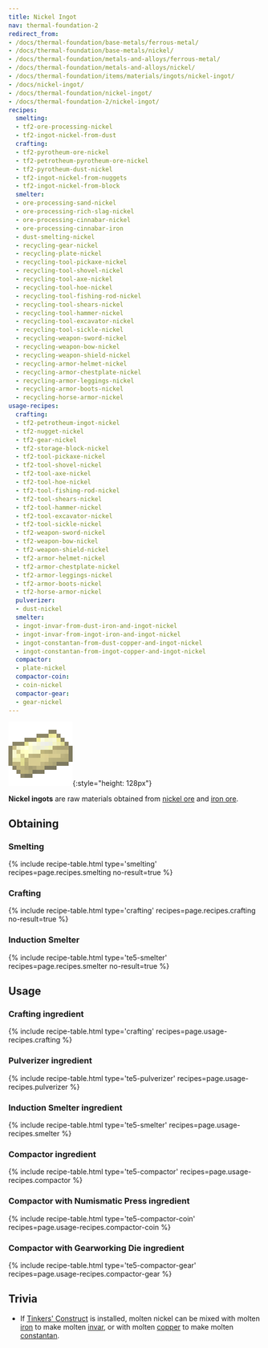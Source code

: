 ```yaml
---
title: Nickel Ingot
nav: thermal-foundation-2
redirect_from:
- /docs/thermal-foundation/base-metals/ferrous-metal/
- /docs/thermal-foundation/base-metals/nickel/
- /docs/thermal-foundation/metals-and-alloys/ferrous-metal/
- /docs/thermal-foundation/metals-and-alloys/nickel/
- /docs/thermal-foundation/items/materials/ingots/nickel-ingot/
- /docs/nickel-ingot/
- /docs/thermal-foundation/nickel-ingot/
- /docs/thermal-foundation-2/nickel-ingot/
recipes:
  smelting:
  - tf2-ore-processing-nickel
  - tf2-ingot-nickel-from-dust
  crafting:
  - tf2-pyrotheum-ore-nickel
  - tf2-petrotheum-pyrotheum-ore-nickel
  - tf2-pyrotheum-dust-nickel
  - tf2-ingot-nickel-from-nuggets
  - tf2-ingot-nickel-from-block
  smelter:
  - ore-processing-sand-nickel
  - ore-processing-rich-slag-nickel
  - ore-processing-cinnabar-nickel
  - ore-processing-cinnabar-iron
  - dust-smelting-nickel
  - recycling-gear-nickel
  - recycling-plate-nickel
  - recycling-tool-pickaxe-nickel
  - recycling-tool-shovel-nickel
  - recycling-tool-axe-nickel
  - recycling-tool-hoe-nickel
  - recycling-tool-fishing-rod-nickel
  - recycling-tool-shears-nickel
  - recycling-tool-hammer-nickel
  - recycling-tool-excavator-nickel
  - recycling-tool-sickle-nickel
  - recycling-weapon-sword-nickel
  - recycling-weapon-bow-nickel
  - recycling-weapon-shield-nickel
  - recycling-armor-helmet-nickel
  - recycling-armor-chestplate-nickel
  - recycling-armor-leggings-nickel
  - recycling-armor-boots-nickel
  - recycling-horse-armor-nickel
usage-recipes:
  crafting:
  - tf2-petrotheum-ingot-nickel
  - tf2-nugget-nickel
  - tf2-gear-nickel
  - tf2-storage-block-nickel
  - tf2-tool-pickaxe-nickel
  - tf2-tool-shovel-nickel
  - tf2-tool-axe-nickel
  - tf2-tool-hoe-nickel
  - tf2-tool-fishing-rod-nickel
  - tf2-tool-shears-nickel
  - tf2-tool-hammer-nickel
  - tf2-tool-excavator-nickel
  - tf2-tool-sickle-nickel
  - tf2-weapon-sword-nickel
  - tf2-weapon-bow-nickel
  - tf2-weapon-shield-nickel
  - tf2-armor-helmet-nickel
  - tf2-armor-chestplate-nickel
  - tf2-armor-leggings-nickel
  - tf2-armor-boots-nickel
  - tf2-horse-armor-nickel
  pulverizer:
  - dust-nickel
  smelter:
  - ingot-invar-from-dust-iron-and-ingot-nickel
  - ingot-invar-from-ingot-iron-and-ingot-nickel
  - ingot-constantan-from-dust-copper-and-ingot-nickel
  - ingot-constantan-from-ingot-copper-and-ingot-nickel
  compactor:
  - plate-nickel
  compactor-coin:
  - coin-nickel
  compactor-gear:
  - gear-nickel
---
```


![Nickel ingot](/assets/images/thermal-foundation-2/ingot-nickel.png){:style="height: 128px"}


**Nickel ingots** are raw materials obtained from [nickel
ore](/docs/1.12/thermal-foundation-2/nickel-ore/) and [iron
ore](https://minecraft.gamepedia.com/Iron_Ore).


Obtaining
---------

### Smelting
{% include recipe-table.html type='smelting' recipes=page.recipes.smelting no-result=true %}

### Crafting
{% include recipe-table.html type='crafting' recipes=page.recipes.crafting no-result=true %}

### Induction Smelter
{% include recipe-table.html type='te5-smelter' recipes=page.recipes.smelter no-result=true %}


Usage
-----

### Crafting ingredient
{% include recipe-table.html type='crafting' recipes=page.usage-recipes.crafting %}

### Pulverizer ingredient
{% include recipe-table.html type='te5-pulverizer' recipes=page.usage-recipes.pulverizer %}

### Induction Smelter ingredient
{% include recipe-table.html type='te5-smelter' recipes=page.usage-recipes.smelter %}

### Compactor ingredient
{% include recipe-table.html type='te5-compactor' recipes=page.usage-recipes.compactor %}

### Compactor with Numismatic Press ingredient
{% include recipe-table.html type='te5-compactor-coin' recipes=page.usage-recipes.compactor-coin %}

### Compactor with Gearworking Die ingredient
{% include recipe-table.html type='te5-compactor-gear' recipes=page.usage-recipes.compactor-gear %}


Trivia
------

* If [Tinkers'
  Construct](https://minecraft.curseforge.com/projects/tinkers-construct) is
  installed, molten nickel can be mixed with molten
  [iron](https://minecraft.gamepedia.com/Iron_Ingot) to make molten
  [invar](/docs/1.12/thermal-foundation-2/invar-ingot/), or with molten [copper](/docs/1.12/thermal-foundation-2/copper-ingot/) to
  make molten [constantan](/docs/1.12/thermal-foundation-2/constantan-ingot/).
